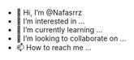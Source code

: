 - 👋 Hi, I’m @Nafasrrz
- 👀 I’m interested in ...
- 🌱 I’m currently learning ...
- 💞️ I’m looking to collaborate on ...
- 📫 How to reach me ...

<!---
Nafasrrz/Nafasrrz is a ✨ special ✨ repository because its `README.md` (this file) appears on your GitHub profile.
You can click the Preview link to take a look at your changes.
--->
